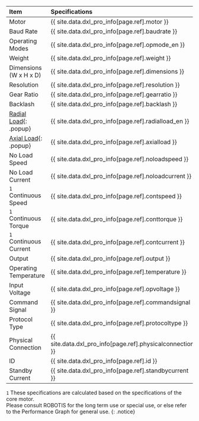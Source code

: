 
| Item                    | Specifications                                            |
|:------------------------|:----------------------------------------------------------|
| Motor                   | {{ site.data.dxl_pro_info[page.ref].motor }}              |
| Baud Rate               | {{ site.data.dxl_pro_info[page.ref].baudrate }}           |
| Operating Modes         | {{ site.data.dxl_pro_info[page.ref].opmode_en }}          |
| Weight                  | {{ site.data.dxl_pro_info[page.ref].weight }}             |
| Dimensions (W x H x D)  | {{ site.data.dxl_pro_info[page.ref].dimensions }}         |
| Resolution              | {{ site.data.dxl_pro_info[page.ref].resolution }}         |
| Gear Ratio              | {{ site.data.dxl_pro_info[page.ref].gearratio }}          |
| Backlash                | {{ site.data.dxl_pro_info[page.ref].backlash }}           |{% if site.data.dxl_pro_info[page.ref].radialload_en != 'N/A' %}
| [Radial Load]{: .popup} | {{ site.data.dxl_pro_info[page.ref].radialload_en }}      |{% else %}{% endif %}{% if site.data.dxl_pro_info[page.ref].axialload != 'N/A' %}
| [Axial Load]{: .popup}  | {{ site.data.dxl_pro_info[page.ref].axialload }}          |{% else %}{% endif %}
| No Load Speed           | {{ site.data.dxl_pro_info[page.ref].noloadspeed }}        |
| No Load Current         | {{ site.data.dxl_pro_info[page.ref].noloadcurrent }}      |
| `1` Continuous Speed    | {{ site.data.dxl_pro_info[page.ref].contspeed }}          |
| `1` Continuous Torque   | {{ site.data.dxl_pro_info[page.ref].conttorque }}         |
| `1` Continuous Current  | {{ site.data.dxl_pro_info[page.ref].contcurrent }}        |
| Output                  | {{ site.data.dxl_pro_info[page.ref].output }}             |
| Operating Temperature   | {{ site.data.dxl_pro_info[page.ref].temperature }}        |
| Input Voltage           | {{ site.data.dxl_pro_info[page.ref].opvoltage }}          |
| Command Signal          | {{ site.data.dxl_pro_info[page.ref].commandsignal }}      |
| Protocol Type           | {{ site.data.dxl_pro_info[page.ref].protocoltype }}       |
| Physical Connection     | {{ site.data.dxl_pro_info[page.ref].physicalconnection }} |
| ID                      | {{ site.data.dxl_pro_info[page.ref].id }}                 |
| Standby Current         | {{ site.data.dxl_pro_info[page.ref].standbycurrent }}     |

`1` These specifications are calculated based on the specifications of the core motor.  
Please consult ROBOTIS for the long term use or special use, or else refer to the Performance Graph for general use.
{: .notice}

[Radial Load]: /assets/images/dxl/axial_radial_load_pro.png
[Axial Load]: /assets/images/dxl/axial_radial_load_pro.png
